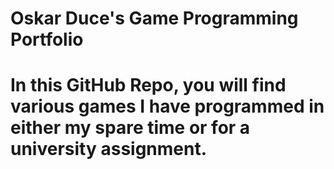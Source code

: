 # Oskar Duce's Game Programming Portfolio

# In this GitHub Repo, you will find various games I have programmed in either my spare time or for a university assignment.
